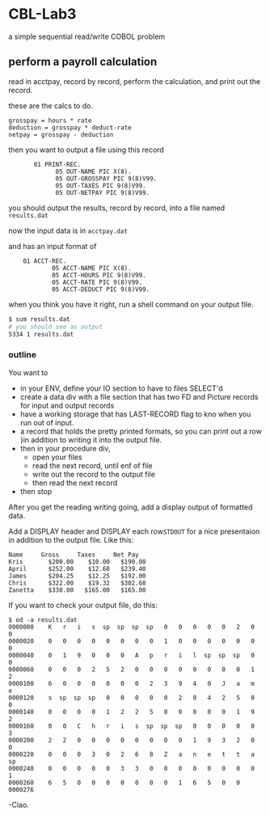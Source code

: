 # CBL-Lab3

a simple sequential read/write COBOL problem

## perform a payroll calculation

read in acctpay, record by record, perform the calculation, and print out the record.

these are the calcs to do.

```
grosspay = hours * rate
deduction = grosspay * deduct-rate
netpay = grosspay - deduction
```

then you want to output a file using this record
``` cobol
       01 PRINT-REC.
             05 OUT-NAME PIC X(8).
             05 OUT-GROSSPAY PIC 9(8)V99.
             05 OUT-TAXES PIC 9(8)V99.
             05 OUT-NETPAY PIC 9(8)V99.
```

you should output the results, record by record, into a file named `results.dat`

now the input data is in `acctpay.dat`

and has an input format of

```cobol
    01 ACCT-REC.
            05 ACCT-NAME PIC X(8).
            05 ACCT-HOURS PIC 9(8)V99.
            05 ACCT-RATE PIC 9(8)V99.
            05 ACCT-DEDUCT PIC 9(8)V99.
```

when you think you have it right, run a shell command on your output file.

```bash
$ sum results.dat
# you should see as output
5334 1 results.dat
```
### outline

You want to
- in your ENV, define your IO section to have to files SELECT'd
- create a data div with a file section that has two FD and Picture records for input and output records
- have a working storage that has LAST-RECORD flag to kno when you run out of input.
- a record that holds the pretty printed formats, so you can print out a row )in addition to writing it into the output file.
- then in your procedure div,
  - open your files
  - read the next record, until enf of file
  - write out the record to the output file
  - then read the next record
- then stop

After you get the reading writing going, add a display output of formatted data.

Add a DISPLAY header and DISPLAY each row`STDOUT` for a nice presentaion in addition to the output file. Like this:

```
Name     Gross     Taxes     Net Pay  
Kris       $200.00    $10.00   $190.00
April      $252.00    $12.60   $239.40
James      $204.25    $12.25   $192.00
Chris      $322.00    $19.32   $302.68
Zanetta    $330.00   $165.00   $165.00
```

If you want to check your output file, do this:

```
$ od -a results.dat 
0000000    K   r   i   s  sp  sp  sp  sp   0   0   0   0   0   2   0   0
0000020    0   0   0   0   0   0   0   0   1   0   0   0   0   0   0   0
0000040    0   1   9   0   0   0   A   p   r   i   l  sp  sp  sp   0   0
0000060    0   0   0   2   5   2   0   0   0   0   0   0   0   0   1   2
0000100    6   0   0   0   0   0   0   2   3   9   4   0   J   a   m   e
0000120    s  sp  sp  sp   0   0   0   0   0   2   0   4   2   5   0   0
0000140    0   0   0   0   1   2   2   5   0   0   0   0   0   1   9   2
0000160    0   0   C   h   r   i   s  sp  sp  sp   0   0   0   0   0   3
0000200    2   2   0   0   0   0   0   0   0   0   1   9   3   2   0   0
0000220    0   0   0   3   0   2   6   8   Z   a   n   e   t   t   a  sp
0000240    0   0   0   0   0   3   3   0   0   0   0   0   0   0   0   1
0000260    6   5   0   0   0   0   0   0   0   1   6   5   0   0        
0000276
```

-Ciao.
